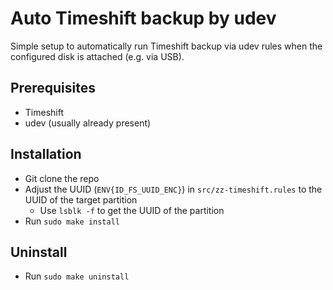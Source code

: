 # Auto Timeshift backup by udev

Simple setup to automatically run Timeshift backup via udev rules when the configured disk is attached (e.g. via USB).

## Prerequisites

- Timeshift
- udev (usually already present)

## Installation

- Git clone the repo
- Adjust the UUID (`ENV{ID_FS_UUID_ENC}`) in `src/zz-timeshift.rules` to the UUID of the target partition
  - Use `lsblk -f` to get the UUID of the partition
- Run `sudo make install`

## Uninstall

- Run `sudo make uninstall`